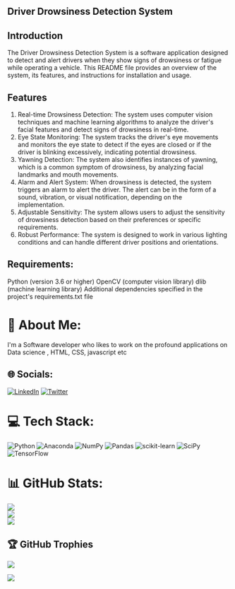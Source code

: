 
## Driver Drowsiness Detection System
## Introduction
The Driver Drowsiness Detection System is a software application designed to detect and alert drivers when they show signs of drowsiness or fatigue while operating a vehicle. This README file provides an overview of the system, its features, and instructions for installation and usage.
## Features
1) Real-time Drowsiness Detection: The system uses computer vision techniques and machine learning algorithms to analyze the driver's facial features and detect signs of drowsiness in real-time.
2) Eye State Monitoring: The system tracks the driver's eye movements and monitors the eye state to detect if the eyes are closed or if the driver is blinking excessively, indicating potential drowsiness.
3) Yawning Detection: The system also identifies instances of yawning, which is a common symptom of drowsiness, by analyzing facial landmarks and mouth movements.
4) Alarm and Alert System: When drowsiness is detected, the system triggers an alarm to alert the driver. The alert can be in the form of a sound, vibration, or visual notification, depending on the implementation.
5) Adjustable Sensitivity: The system allows users to adjust the sensitivity of drowsiness detection based on their preferences or specific requirements.
6) Robust Performance: The system is designed to work in various lighting conditions and can handle different driver positions and orientations.

## Requirements:
Python (version 3.6 or higher)
OpenCV (computer vision library)
dlib (machine learning library)
Additional dependencies specified in the project's requirements.txt file
    

# 💫 About Me:
I'm a Software developer who likes to work on the profound applications on Data science , HTML, CSS, javascript etc


## 🌐 Socials:
[![LinkedIn](https://img.shields.io/badge/LinkedIn-%230077B5.svg?logo=linkedin&logoColor=white)](www.linkedin.com/in/jahnvi-sahni) [![Twitter](https://img.shields.io/badge/Twitter-%231DA1F2.svg?logo=Twitter&logoColor=white)](https://twitter.com/sahni_jahnvi?t=PWh1FdF7pKLH783yzPkmIA&s=09) 

# 💻 Tech Stack:
![Python](https://img.shields.io/badge/python-3670A0?style=for-the-badge&logo=python&logoColor=ffdd54) ![Anaconda](https://img.shields.io/badge/Anaconda-%2344A833.svg?style=for-the-badge&logo=anaconda&logoColor=white) ![NumPy](https://img.shields.io/badge/numpy-%23013243.svg?style=for-the-badge&logo=numpy&logoColor=white) ![Pandas](https://img.shields.io/badge/pandas-%23150458.svg?style=for-the-badge&logo=pandas&logoColor=white) ![scikit-learn](https://img.shields.io/badge/scikit--learn-%23F7931E.svg?style=for-the-badge&logo=scikit-learn&logoColor=white) ![SciPy](https://img.shields.io/badge/SciPy-%230C55A5.svg?style=for-the-badge&logo=scipy&logoColor=%white) ![TensorFlow](https://img.shields.io/badge/TensorFlow-%23FF6F00.svg?style=for-the-badge&logo=TensorFlow&logoColor=white)

# 📊 GitHub Stats:
![](https://github-readme-stats.vercel.app/api?username=jahnvisahni31&theme=dark&hide_border=false&include_all_commits=false&count_private=false)<br/>
![](https://github-readme-streak-stats.herokuapp.com/?user=jahnvisahni31&theme=dark&hide_border=false)<br/>
![](https://github-readme-stats.vercel.app/api/top-langs/?username=jahnvisahni31&theme=dark&hide_border=false&include_all_commits=false&count_private=false&layout=compact)

## 🏆 GitHub Trophies
![](https://github-profile-trophy.vercel.app/?username=jahnvisahni31&theme=radical&no-frame=false&no-bg=true&margin-w=4)

[![](https://visitcount.itsvg.in/api?id=jahnvisahni31&icon=0&color=0)](https://visitcount.itsvg.in)
